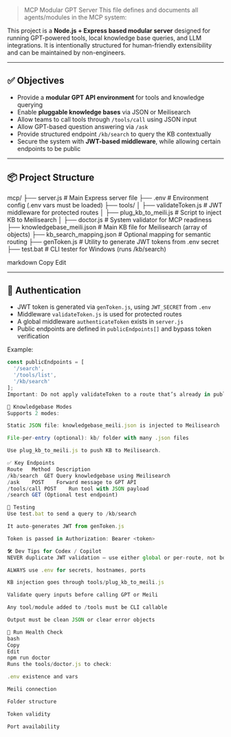 > MCP Modular GPT Server
This file defines and documents all agents/modules in the MCP system:

This project is a **Node.js + Express based modular server** designed for running GPT-powered tools, local knowledge base queries, and LLM integrations. It is intentionally structured for human-friendly extensibility and can be maintained by non-engineers.

---

## ✅ Objectives

- Provide a **modular GPT API environment** for tools and knowledge querying
- Enable **pluggable knowledge bases** via JSON or Meilisearch
- Allow teams to call tools through `/tools/call` using JSON input
- Allow GPT-based question answering via `/ask`
- Provide structured endpoint `/kb/search` to query the KB contextually
- Secure the system with **JWT-based middleware**, while allowing certain endpoints to be public

---

## 📦 Project Structure

mcp/
├── server.js # Main Express server file
├── .env # Environment config (.env vars must be loaded)
├── tools/
│ ├── validateToken.js # JWT middleware for protected routes
│ ├── plug_kb_to_meili.js # Script to inject KB to Meilisearch
│ ├── doctor.js # System validator for MCP readiness
├── knowledgebase_meili.json # Main KB file for Meilisearch (array of objects)
├── kb_search_mapping.json # Optional mapping for semantic routing
├── genToken.js # Utility to generate JWT tokens from .env secret
├── test.bat # CLI tester for Windows (runs /kb/search)

markdown
Copy
Edit

---

## 🔐 Authentication

- JWT token is generated via `genToken.js`, using `JWT_SECRET` from `.env`
- Middleware `validateToken.js` is used for protected routes
- A global middleware `authenticateToken` exists in `server.js`
- Public endpoints are defined in `publicEndpoints[]` and bypass token verification

Example:
```js
const publicEndpoints = [
  '/search',
  '/tools/list',
  '/kb/search'
];
Important: Do not apply validateToken to a route that’s already in publicEndpoints.

🧠 Knowledgebase Modes
Supports 2 modes:

Static JSON file: knowledgebase_meili.json is injected to Meilisearch

File-per-entry (optional): kb/ folder with many .json files

Use plug_kb_to_meili.js to push KB to Meilisearch.

✅ Key Endpoints
Route	Method	Description
/kb/search	GET	Query knowledgebase using Meilisearch
/ask	POST	Forward message to GPT API
/tools/call	POST	Run tool with JSON payload
/search	GET	(Optional test endpoint)

🧪 Testing
Use test.bat to send a query to /kb/search

It auto-generates JWT from genToken.js

Token is passed in Authorization: Bearer <token>

🛠️ Dev Tips for Codex / Copilot
NEVER duplicate JWT validation — use either global or per-route, not both

ALWAYS use .env for secrets, hostnames, ports

KB injection goes through tools/plug_kb_to_meili.js

Validate query inputs before calling GPT or Meili

Any tool/module added to /tools must be CLI callable

Output must be clean JSON or clear error objects

🧼 Run Health Check
bash
Copy
Edit
npm run doctor
Runs the tools/doctor.js to check:

.env existence and vars

Meili connection

Folder structure

Token validity

Port availability
